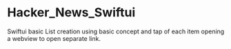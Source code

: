 # Hacker_News_Swiftui
Swiftui basic List creation using basic concept and tap of each item opening a webview to open separate link.
